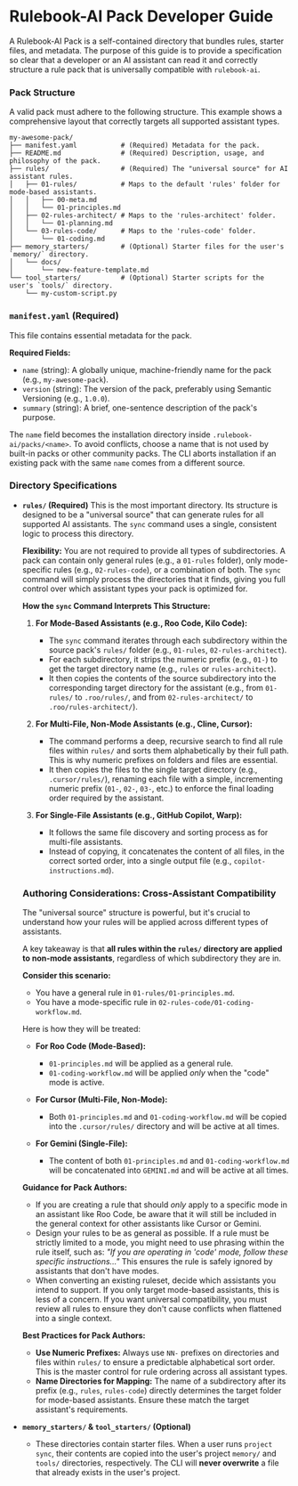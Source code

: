 # Rulebook-AI Pack Developer Guide

A Rulebook-AI Pack is a self-contained directory that bundles rules, starter files, and metadata. The purpose of this guide is to provide a specification so clear that a developer or an AI assistant can read it and correctly structure a rule pack that is universally compatible with `rulebook-ai`.

### Pack Structure

A valid pack must adhere to the following structure. This example shows a comprehensive layout that correctly targets all supported assistant types.

```
my-awesome-pack/
├── manifest.yaml           # (Required) Metadata for the pack.
├── README.md               # (Required) Description, usage, and philosophy of the pack.
├── rules/                  # (Required) The "universal source" for AI assistant rules.
│   ├── 01-rules/           # Maps to the default 'rules' folder for mode-based assistants.
│   │   ├── 00-meta.md
│   │   └── 01-principles.md
│   ├── 02-rules-architect/ # Maps to the 'rules-architect' folder.
│   │   └── 01-planning.md
│   └── 03-rules-code/      # Maps to the 'rules-code' folder.
│       └── 01-coding.md
├── memory_starters/        # (Optional) Starter files for the user's `memory/` directory.
│   └── docs/
│       └── new-feature-template.md
└── tool_starters/          # (Optional) Starter scripts for the user's `tools/` directory.
    └── my-custom-script.py
```

### `manifest.yaml` (Required)

This file contains essential metadata for the pack.

**Required Fields:**
*   `name` (string): A globally unique, machine-friendly name for the pack (e.g., `my-awesome-pack`).
*   `version` (string): The version of the pack, preferably using Semantic Versioning (e.g., `1.0.0`).
*   `summary` (string): A brief, one-sentence description of the pack's purpose.

The `name` field becomes the installation directory inside `.rulebook-ai/packs/<name>`. To avoid conflicts, choose a name that is not used by built-in packs or other community packs. The CLI aborts installation if an existing pack with the same `name` comes from a different source.

### Directory Specifications

*   **`rules/` (Required)**
    This is the most important directory. Its structure is designed to be a "universal source" that can generate rules for all supported AI assistants. The `sync` command uses a single, consistent logic to process this directory.

    **Flexibility:** You are not required to provide all types of subdirectories. A pack can contain only general rules (e.g., a `01-rules` folder), only mode-specific rules (e.g., `02-rules-code`), or a combination of both. The `sync` command will simply process the directories that it finds, giving you full control over which assistant types your pack is optimized for.

    **How the `sync` Command Interprets This Structure:**

    1.  **For Mode-Based Assistants (e.g., Roo Code, Kilo Code):**
        *   The `sync` command iterates through each subdirectory within the source pack's `rules/` folder (e.g., `01-rules`, `02-rules-architect`).
        *   For each subdirectory, it strips the numeric prefix (e.g., `01-`) to get the target directory name (e.g., `rules` or `rules-architect`).
        *   It then copies the contents of the source subdirectory into the corresponding target directory for the assistant (e.g., from `01-rules/` to `.roo/rules/`, and from `02-rules-architect/` to `.roo/rules-architect/`).

    2.  **For Multi-File, Non-Mode Assistants (e.g., Cline, Cursor):**
        *   The command performs a deep, recursive search to find all rule files within `rules/` and sorts them alphabetically by their full path. This is why numeric prefixes on folders and files are essential.
        *   It then copies the files to the single target directory (e.g., `.cursor/rules/`), renaming each file with a simple, incrementing numeric prefix (`01-`, `02-`, `03-`, etc.) to enforce the final loading order required by the assistant.

    3.  **For Single-File Assistants (e.g., GitHub Copilot, Warp):**
        *   It follows the same file discovery and sorting process as for multi-file assistants.
        *   Instead of copying, it concatenates the content of all files, in the correct sorted order, into a single output file (e.g., `copilot-instructions.md`).

    ### Authoring Considerations: Cross-Assistant Compatibility
    The "universal source" structure is powerful, but it's crucial to understand how your rules will be applied across different types of assistants.

    A key takeaway is that **all rules within the `rules/` directory are applied to non-mode assistants**, regardless of which subdirectory they are in.

    **Consider this scenario:**
    *   You have a general rule in `01-rules/01-principles.md`.
    *   You have a mode-specific rule in `02-rules-code/01-coding-workflow.md`.

    Here is how they will be treated:

    *   **For Roo Code (Mode-Based):**
        *   `01-principles.md` will be applied as a general rule.
        *   `01-coding-workflow.md` will be applied *only* when the "code" mode is active.

    *   **For Cursor (Multi-File, Non-Mode):**
        *   Both `01-principles.md` and `01-coding-workflow.md` will be copied into the `.cursor/rules/` directory and will be active at all times.

    *   **For Gemini (Single-File):**
        *   The content of both `01-principles.md` and `01-coding-workflow.md` will be concatenated into `GEMINI.md` and will be active at all times.

    **Guidance for Pack Authors:**

    *   If you are creating a rule that should *only* apply to a specific mode in an assistant like Roo Code, be aware that it will still be included in the general context for other assistants like Cursor or Gemini.
    *   Design your rules to be as general as possible. If a rule must be strictly limited to a mode, you might need to use phrasing within the rule itself, such as: *"If you are operating in 'code' mode, follow these specific instructions..."* This ensures the rule is safely ignored by assistants that don't have modes.
    *   When converting an existing ruleset, decide which assistants you intend to support. If you only target mode-based assistants, this is less of a concern. If you want universal compatibility, you must review all rules to ensure they don't cause conflicts when flattened into a single context.

    **Best Practices for Pack Authors:**
    *   **Use Numeric Prefixes:** Always use `NN-` prefixes on directories and files within `rules/` to ensure a predictable alphabetical sort order. This is the master control for rule ordering across all assistant types.
    *   **Name Directories for Mapping:** The name of a subdirectory after its prefix (e.g., `rules`, `rules-code`) directly determines the target folder for mode-based assistants. Ensure these match the target assistant's requirements.

*   **`memory_starters/` & `tool_starters/` (Optional)**
    *   These directories contain starter files. When a user runs `project sync`, their contents are copied into the user's project `memory/` and `tools/` directories, respectively. The CLI will **never overwrite** a file that already exists in the user's project.